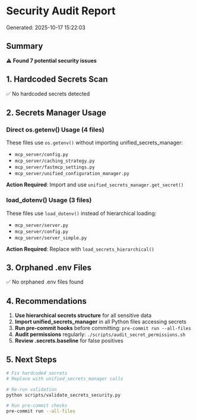 # Security Audit Report

Generated: 2025-10-17 15:22:03

## Summary

⚠️  **Found 7 potential security issues**

## 1. Hardcoded Secrets Scan

✅ No hardcoded secrets detected

## 2. Secrets Manager Usage

### Direct os.getenv() Usage (4 files)

These files use `os.getenv()` without importing unified_secrets_manager:

- `mcp_server/config.py`
- `mcp_server/caching_strategy.py`
- `mcp_server/fastmcp_settings.py`
- `mcp_server/unified_configuration_manager.py`

**Action Required**: Import and use `unified_secrets_manager.get_secret()`

### load_dotenv() Usage (3 files)

These files use `load_dotenv()` instead of hierarchical loading:

- `mcp_server/server.py`
- `mcp_server/config.py`
- `mcp_server/server_simple.py`

**Action Required**: Replace with `load_secrets_hierarchical()`

## 3. Orphaned .env Files

✅ No orphaned .env files found

## 4. Recommendations

1. **Use hierarchical secrets structure** for all sensitive data
2. **Import unified_secrets_manager** in all Python files accessing secrets
3. **Run pre-commit hooks** before committing: `pre-commit run --all-files`
4. **Audit permissions** regularly: `./scripts/audit_secret_permissions.sh`
5. **Review .secrets.baseline** for false positives

## 5. Next Steps

```bash
# Fix hardcoded secrets
# Replace with unified_secrets_manager calls

# Re-run validation
python scripts/validate_secrets_security.py

# Run pre-commit checks
pre-commit run --all-files
```